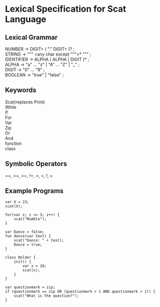 # Lexical Specification for Scat Language


## Lexical Grammar
NUMBER         → DIGIT+ ( "." DIGIT+ )? ;  
STRING         → "\"" <any char except "\"">* "\"" ;  
IDENTIFIER     → ALPHA ( ALPHA | DIGIT )* ;  
ALPHA          → "a" ... "z" | "A" ... "Z" | "_" ;  
DIGIT          → "0" ... "9" ;  
BOOLEAN        → "true" | "false" ;  

## Keywords
Scat(replaces Print)  
While  
If  
For  
Var  
Zip  
Or  
And  
function  
class   

## Symbolic Operators
==, >=, <=, !=, <, >, !, =  

## Example Programs
```
var X = 23;  
scat(X);  
```
```
for(var z; z <= 3; z++) {  
    scat("Mumble");  
}  
```
```
var Dance = false;
fun dance(var text) {  
    scat("Dance: " + text);  
    Dance = true;  
}  
```
```
class Holder {  
    init() {  
        var x = 10;  
        scat(x);  
    }  
}  
```
```
var questionmark = zip;  
if (questionmark == zip OR (questionmark > 1 AND questionmark < 1)) {  
    scat("What is the question?");  
}  
```
